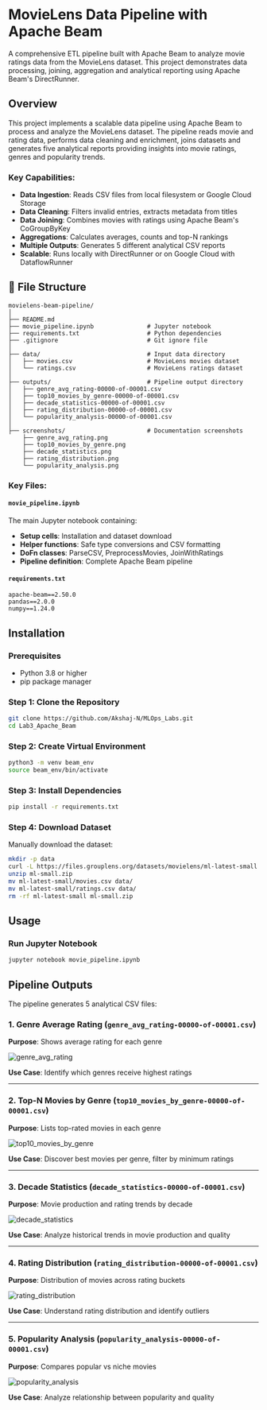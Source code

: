 # MovieLens Data Pipeline with Apache Beam

A comprehensive ETL pipeline built with Apache Beam to analyze movie ratings data from the MovieLens dataset. This project demonstrates data processing, joining, aggregation and analytical reporting using Apache Beam's DirectRunner.

##  Overview

This project implements a scalable data pipeline using Apache Beam to process and analyze the MovieLens dataset. The pipeline reads movie and rating data, performs data cleaning and enrichment, joins datasets and generates five analytical reports providing insights into movie ratings, genres and popularity trends.

### Key Capabilities:
- **Data Ingestion**: Reads CSV files from local filesystem or Google Cloud Storage
- **Data Cleaning**: Filters invalid entries, extracts metadata from titles
- **Data Joining**: Combines movies with ratings using Apache Beam's CoGroupByKey
- **Aggregations**: Calculates averages, counts and top-N rankings
- **Multiple Outputs**: Generates 5 different analytical CSV reports
- **Scalable**: Runs locally with DirectRunner or on Google Cloud with DataflowRunner


## 📁 File Structure

```
movielens-beam-pipeline/
│
├── README.md                          
├── movie_pipeline.ipynb               # Jupyter notebook
├── requirements.txt                   # Python dependencies
├── .gitignore                         # Git ignore file
│
├── data/                              # Input data directory
│   ├── movies.csv                     # MovieLens movies dataset
│   └── ratings.csv                    # MovieLens ratings dataset
│
├── outputs/                           # Pipeline output directory
│   ├── genre_avg_rating-00000-of-00001.csv
│   ├── top10_movies_by_genre-00000-of-00001.csv
│   ├── decade_statistics-00000-of-00001.csv
│   ├── rating_distribution-00000-of-00001.csv
│   └── popularity_analysis-00000-of-00001.csv
│
├── screenshots/                       # Documentation screenshots
    ├── genre_avg_rating.png
    ├── top10_movies_by_genre.png
    ├── decade_statistics.png
    ├── rating_distribution.png
    └── popularity_analysis.png
```

### Key Files:

#### `movie_pipeline.ipynb`
The main Jupyter notebook containing:
- **Setup cells**: Installation and dataset download
- **Helper functions**: Safe type conversions and CSV formatting
- **DoFn classes**: ParseCSV, PreprocessMovies, JoinWithRatings
- **Pipeline definition**: Complete Apache Beam pipeline

#### `requirements.txt`
```
apache-beam==2.50.0
pandas==2.0.0
numpy==1.24.0
```

## Installation

### Prerequisites
- Python 3.8 or higher
- pip package manager

### Step 1: Clone the Repository
```bash
git clone https://github.com/Akshaj-N/MLOps_Labs.git
cd Lab3_Apache_Beam
```

### Step 2: Create Virtual Environment
```bash
python3 -m venv beam_env
source beam_env/bin/activate
```

### Step 3: Install Dependencies
```bash
pip install -r requirements.txt
```

### Step 4: Download Dataset
Manually download the dataset:
```bash
mkdir -p data
curl -L https://files.grouplens.org/datasets/movielens/ml-latest-small.zip -o ml-small.zip
unzip ml-small.zip
mv ml-latest-small/movies.csv data/
mv ml-latest-small/ratings.csv data/
rm -rf ml-latest-small ml-small.zip
```

## Usage

### Run Jupyter Notebook
```bash
jupyter notebook movie_pipeline.ipynb
```
## Pipeline Outputs

The pipeline generates 5 analytical CSV files:

### 1. Genre Average Rating (`genre_avg_rating-00000-of-00001.csv`)
**Purpose**: Shows average rating for each genre

![genre_avg_rating](screenshots/genre_avg_rating.png)

**Use Case**: Identify which genres receive highest ratings

---

### 2. Top-N Movies by Genre (`top10_movies_by_genre-00000-of-00001.csv`)
**Purpose**: Lists top-rated movies in each genre

![top10_movies_by_genre](screenshots/top10_movies_by_genre.png)

**Use Case**: Discover best movies per genre, filter by minimum ratings

---

### 3. Decade Statistics (`decade_statistics-00000-of-00001.csv`)
**Purpose**: Movie production and rating trends by decade

![decade_statistics](screenshots/decade_statistics.png)

**Use Case**: Analyze historical trends in movie production and quality

---

### 4. Rating Distribution (`rating_distribution-00000-of-00001.csv`)
**Purpose**: Distribution of movies across rating buckets

![rating_distribution](screenshots/rating_distribution.png)

**Use Case**: Understand rating distribution and identify outliers

---

### 5. Popularity Analysis (`popularity_analysis-00000-of-00001.csv`)
**Purpose**: Compares popular vs niche movies

![popularity_analysis](screenshots/popularity_analysis.png)

**Use Case**: Analyze relationship between popularity and quality
